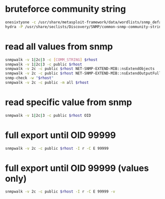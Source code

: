 # bruteforce community string

```bash
onesixtyone -c /usr/share/metasploit-framework/data/wordlists/snmp_default_pass.txt $rhost
hydra -P /usr/share/seclists/Discovery/SNMP/common-snmp-community-strings.txt $rhost snmp
```

# read all values from snmp

```bash
snmpwalk -v 1|2c|3 -c [COMM_STRING] $rhost
snmpwalk -v 1|2c|3 -c public $rhost
snmpwalk -v 2c -c public $rhost NET-SNMP-EXTEND-MIB::nsExtendObjects
snmpwalk -v 2c -c public $rhost NET-SNMP-EXTEND-MIB::nsExtendOutputFull
snmp-check -w "$rhost"
snmpwalk -v 2c -c public -m all $rhost

```

# read specific value from snmp

```bash
snmpwalk -v 1|2c|3 -c public $rhost OID
```

# full export until OID 99999

```bash
snmpwalk -v 2c -c public $rhost -I r -C E 99999
```

# full export until OID 99999 (values only)

```bash
snmpwalk -v 2c -c public $rhost -I r -C E 99999 -v
```

